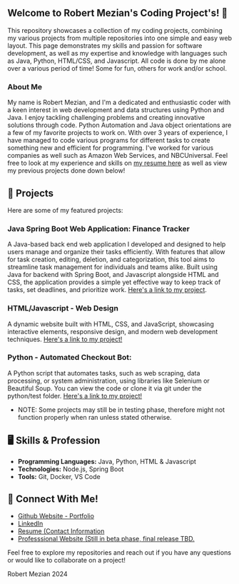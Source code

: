 ## Welcome to Robert Mezian's Coding Project's! 👋

This repository showcases a collection of my coding projects, combining my various projects from multiple repositories into one simple and easy web layout. This page demonstrates my skills and passion for software development, as well as my expertise and knowledge with languages such as Java, Python, HTML/CSS, and Javascript. All code is done by me alone over a various period of time! Some for fun, others for work and/or school. 

### About Me

My name is Robert Mezian, and I'm a dedicated and enthusiastic coder with a keen interest in web development and data structures using Python and Java. I enjoy tackling challenging problems and creating innovative solutions through code. Python Automation and Java object orientations are a few of my favorite projects to work on. With over 3 years of experience, I have managed to code various programs for different tasks to create something new and efficient for programming. I've worked for various companies as well such as Amazon Web Services, and NBCUniversal. Feel free to look at my experience and skills on [my resume here](https://github.com/user-attachments/files/17630384/2024_ResumeRobertMezian.pdf) as well as view my previous projects done down below!


## 📒 Projects 

Here are some of my featured projects:

### **Java Spring Boot Web Application: Finance Tracker**
A Java-based back end web application I developed and designed to help users manage and organize their tasks efficiently. With features that allow for task creation, editing, deletion, and categorization, this tool aims to streamline task management for individuals and teams alike. Built using Java for backend with Spring Boot, and Javascript alongside HTML and CSS, the application provides a simple yet effective way to keep track of tasks, set deadlines, and prioritize work. [Here's a link to my project](https://github.com/ramezian1/finance-tracker).
   
 ### **HTML/Javascript - Web Design**
A dynamic website built with HTML, CSS, and JavaScript, showcasing interactive elements, responsive design, and modern web development techniques. 
[Here's a link to my project!](html/index.html)

  
 ### **Python - Automated Checkout Bot:**
A Python script that automates tasks, such as web scraping, data processing, or system administration, using libraries like Selenium or Beautiful Soup. 
You can view the code or clone it via git under the python/test folder. [Here's a link to my project!](https://github.com/ramezian1/ramezian1.github.io/tree/main/python)

  
*   NOTE: Some projects may still be in testing phase, therefore might not function properly when ran unless stated otherwise. 


## 🖥️ Skills & Profession 

*   **Programming Languages:** Java, Python, HTML & Javascript
*   **Technologies:** Node.js, Spring Boot
*   **Tools:** Git, Docker, VS Code

## 📝 Connect With Me!

*   [Github Website - Portfolio](https://ramezian1.github.io/)
*   [LinkedIn](https://www.linkedin.com/in/robert-mezian/)
*   [Resume (Contact Information](https://github.com/user-attachments/files/17630384/2024_ResumeRobertMezian.pdf)
*   [Professsional Website (Still in beta phase, final release TBD.](https://robertmezian.com/)


Feel free to explore my repositories and reach out if you have any questions or would like to collaborate on a project!


Robert Mezian 2024
